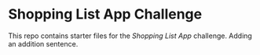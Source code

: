 # Shopping List App Challenge

This repo contains starter files for the *Shopping List App* challenge.
Adding an addition sentence.
